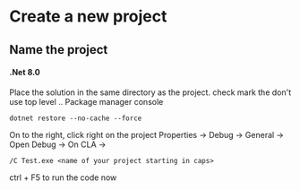# Create a new project
## Name the project
#### .Net 8.0
Place the solution in the same directory as the project.
check mark the don't use top level ..
Package manager console
```
dotnet restore --no-cache --force
```
On to the right, click right on the project 
Properties -> Debug -> General -> Open Debug -> On CLA -> 
```
/C Test.exe <name of your project starting in caps>
```
ctrl + F5 to run the code now